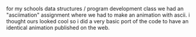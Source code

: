 for my schools data structures / program development class we had an "asciimation" assignment where we had to make an animation with ascii. i thought ours looked cool so i did a very basic port of the code to have an identical animation published on the web.